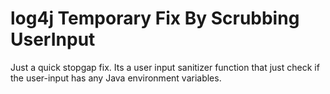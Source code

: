 # log4j Temporary Fix By Scrubbing UserInput
Just a quick stopgap fix. Its a user input sanitizer function that just check if the user-input has any Java environment variables.
